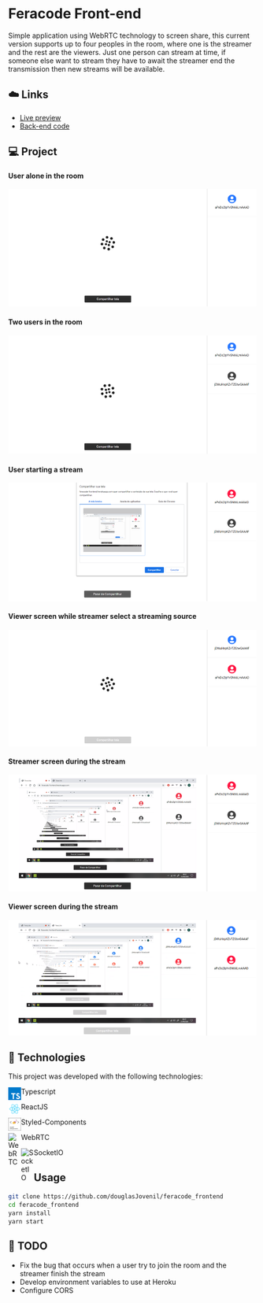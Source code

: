 # Feracode Front-end

Simple application using WebRTC technology to screen share, this current version supports up to four peoples in the room, where one is the streamer and the rest are the viewers. Just one person can stream at time, if someone else want to stream they have to await the streamer end the transmission then new streams will be available.

## ☁️ Links

- [Live preview](https://feracode-frontend.herokuapp.com)
- [Back-end code](https://github.com/douglasJovenil/feracode_backend)

## 💻 Project

#### User alone in the room

<p align="center">
   <img src="./img/00_usuario_sozinho_na_sala.png">
</p>

#### Two users in the room

<p align="center">
   <img src="./img/01_dois_usuario_na_sala.png">
</p>

#### User starting a stream

<p align="center">
   <img src="./img/02_usuario_iniciando_stream.png">
</p>

#### Viewer screen while streamer select a streaming source

<p align="center">
   <img src="./img/04_tela_do_viewer_quando_o_streamer_esta_selecionando_uma_fonte.png">
</p>

#### Streamer screen during the stream

<p align="center">
   <img src="./img/05_tela_do_streamer_durante_stream.png">
</p>

#### Viewer screen during the stream

<p align="center">
   <img src="./img/06_tela_do_viewer_durante_stream.png">
</p>

## 🚀 Technologies

This project was developed with the following technologies:

<img align="left" alt="Typescript" width="26px" src="https://raw.githubusercontent.com/github/explore/80688e429a7d4ef2fca1e82350fe8e3517d3494d/topics/typescript/typescript.png" /> Typescript

<img align="left" alt="ReactJS" width="26px" src="https://raw.githubusercontent.com/github/explore/80688e429a7d4ef2fca1e82350fe8e3517d3494d/topics/react/react.png" /> ReactJS

<img align="left" alt="styled-components" width="26px" src="https://raw.githubusercontent.com/github/explore/80688e429a7d4ef2fca1e82350fe8e3517d3494d/topics/styled-components/styled-components.png" /> Styled-Components

<img align="left" alt="WebRTC" width="26px" src="https://i.imgur.com/9C5ScMM.png" > WebRTC

<img align="left" alt="SocketIO" width="26px" src="https://upload.wikimedia.org/wikipedia/commons/9/96/Socket-io.svg" /> SocketIO

## Usage

```bash
git clone https://github.com/douglasJovenil/feracode_frontend
cd feracode_frontend
yarn install
yarn start
```

## 📔 TODO
- Fix the bug that occurs when a user try to join the room and the streamer finish the stream
- Develop environment variables to use at Heroku
- Configure CORS